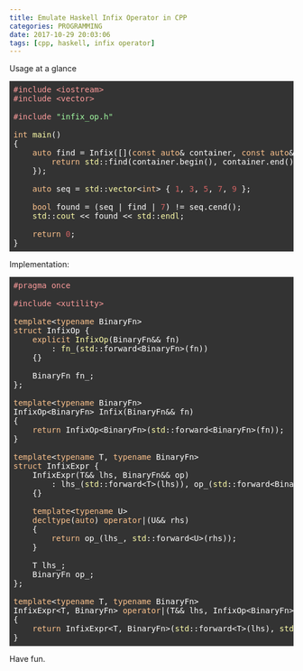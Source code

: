 ```yaml
---
title: Emulate Haskell Infix Operator in CPP
categories: PROGRAMMING
date: 2017-10-29 20:03:06
tags: [cpp, haskell, infix operator]
---
```

Usage at a glance

<pre class="hljs" style="display: block; overflow-x: auto; padding: 0.5em; background: rgb(51, 51, 51); color: rgb(255, 255, 255);"><span class="hljs-meta" style="color: rgb(252, 155, 155);">#<span class="hljs-meta-keyword">include</span> <span class="hljs-meta-string">&lt;iostream&gt;</span></span>
<span class="hljs-meta" style="color: rgb(252, 155, 155);">#<span class="hljs-meta-keyword">include</span> <span class="hljs-meta-string">&lt;vector&gt;</span></span>

<span class="hljs-meta" style="color: rgb(252, 155, 155);">#<span class="hljs-meta-keyword">include</span> <span class="hljs-string" style="color: rgb(162, 252, 162);">"infix_op.h"</span></span>

<span class="hljs-function"><span class="hljs-keyword" style="color: rgb(252, 194, 140);">int</span> <span class="hljs-title" style="color: rgb(255, 255, 170);">main</span><span class="hljs-params">()</span>
</span>{
    <span class="hljs-keyword" style="color: rgb(252, 194, 140);">auto</span> find = Infix([](<span class="hljs-keyword" style="color: rgb(252, 194, 140);">const</span> <span class="hljs-keyword" style="color: rgb(252, 194, 140);">auto</span>&amp; container, <span class="hljs-keyword" style="color: rgb(252, 194, 140);">const</span> <span class="hljs-keyword" style="color: rgb(252, 194, 140);">auto</span>&amp; value) {
        <span class="hljs-keyword" style="color: rgb(252, 194, 140);">return</span> <span class="hljs-built_in" style="color: rgb(255, 255, 170);">std</span>::find(container.begin(), container.end(), value);
    });

    <span class="hljs-keyword" style="color: rgb(252, 194, 140);">auto</span> seq = <span class="hljs-built_in" style="color: rgb(255, 255, 170);">std</span>::<span class="hljs-built_in" style="color: rgb(255, 255, 170);">vector</span>&lt;<span class="hljs-keyword" style="color: rgb(252, 194, 140);">int</span>&gt; { <span class="hljs-number" style="color: rgb(211, 99, 99);">1</span>, <span class="hljs-number" style="color: rgb(211, 99, 99);">3</span>, <span class="hljs-number" style="color: rgb(211, 99, 99);">5</span>, <span class="hljs-number" style="color: rgb(211, 99, 99);">7</span>, <span class="hljs-number" style="color: rgb(211, 99, 99);">9</span> };

    <span class="hljs-keyword" style="color: rgb(252, 194, 140);">bool</span> found = (seq | find | <span class="hljs-number" style="color: rgb(211, 99, 99);">7</span>) != seq.cend();
    <span class="hljs-built_in" style="color: rgb(255, 255, 170);">std</span>::<span class="hljs-built_in" style="color: rgb(255, 255, 170);">cout</span> &lt;&lt; found &lt;&lt; <span class="hljs-built_in" style="color: rgb(255, 255, 170);">std</span>::<span class="hljs-built_in" style="color: rgb(255, 255, 170);">endl</span>;

    <span class="hljs-keyword" style="color: rgb(252, 194, 140);">return</span> <span class="hljs-number" style="color: rgb(211, 99, 99);">0</span>;
}</pre>

Implementation:

<pre class="hljs" style="display: block; overflow-x: auto; padding: 0.5em; background: rgb(51, 51, 51); color: rgb(255, 255, 255);"><span class="hljs-meta" style="color: rgb(252, 155, 155);">#<span class="hljs-meta-keyword">pragma</span> once</span>

<span class="hljs-meta" style="color: rgb(252, 155, 155);">#<span class="hljs-meta-keyword">include</span> <span class="hljs-meta-string">&lt;xutility&gt;</span></span>

<span class="hljs-keyword" style="color: rgb(252, 194, 140);">template</span>&lt;<span class="hljs-keyword" style="color: rgb(252, 194, 140);">typename</span> BinaryFn&gt;
<span class="hljs-keyword" style="color: rgb(252, 194, 140);">struct</span> InfixOp {
    <span class="hljs-function"><span class="hljs-keyword" style="color: rgb(252, 194, 140);">explicit</span> <span class="hljs-title" style="color: rgb(255, 255, 170);">InfixOp</span><span class="hljs-params">(BinaryFn&amp;&amp; fn)</span>
        : <span class="hljs-title" style="color: rgb(255, 255, 170);">fn_</span><span class="hljs-params">(<span class="hljs-built_in" style="color: rgb(255, 255, 170);">std</span>::forward&lt;BinaryFn&gt;(fn)</span>)
    </span>{}

    BinaryFn fn_;
};

<span class="hljs-keyword" style="color: rgb(252, 194, 140);">template</span>&lt;<span class="hljs-keyword" style="color: rgb(252, 194, 140);">typename</span> BinaryFn&gt;
InfixOp&lt;BinaryFn&gt; Infix(BinaryFn&amp;&amp; fn)
{
    <span class="hljs-keyword" style="color: rgb(252, 194, 140);">return</span> InfixOp&lt;BinaryFn&gt;(<span class="hljs-built_in" style="color: rgb(255, 255, 170);">std</span>::forward&lt;BinaryFn&gt;(fn));
}

<span class="hljs-keyword" style="color: rgb(252, 194, 140);">template</span>&lt;<span class="hljs-keyword" style="color: rgb(252, 194, 140);">typename</span> T, <span class="hljs-keyword" style="color: rgb(252, 194, 140);">typename</span> BinaryFn&gt;
<span class="hljs-keyword" style="color: rgb(252, 194, 140);">struct</span> InfixExpr {
    InfixExpr(T&amp;&amp; lhs, BinaryFn&amp;&amp; op)
        : lhs_(<span class="hljs-built_in" style="color: rgb(255, 255, 170);">std</span>::forward&lt;T&gt;(lhs)), op_(<span class="hljs-built_in" style="color: rgb(255, 255, 170);">std</span>::forward&lt;BinaryFn&gt;(op))
    {}

    <span class="hljs-keyword" style="color: rgb(252, 194, 140);">template</span>&lt;<span class="hljs-keyword" style="color: rgb(252, 194, 140);">typename</span> U&gt;
    <span class="hljs-keyword" style="color: rgb(252, 194, 140);">decltype</span>(<span class="hljs-keyword" style="color: rgb(252, 194, 140);">auto</span>) <span class="hljs-keyword" style="color: rgb(252, 194, 140);">operator</span>|(U&amp;&amp; rhs)
    {
        <span class="hljs-keyword" style="color: rgb(252, 194, 140);">return</span> op_(lhs_, <span class="hljs-built_in" style="color: rgb(255, 255, 170);">std</span>::forward&lt;U&gt;(rhs));
    }

    T lhs_;
    BinaryFn op_;
};

<span class="hljs-keyword" style="color: rgb(252, 194, 140);">template</span>&lt;<span class="hljs-keyword" style="color: rgb(252, 194, 140);">typename</span> T, <span class="hljs-keyword" style="color: rgb(252, 194, 140);">typename</span> BinaryFn&gt;
InfixExpr&lt;T, BinaryFn&gt; <span class="hljs-keyword" style="color: rgb(252, 194, 140);">operator</span>|(T&amp;&amp; lhs, InfixOp&lt;BinaryFn&gt; op)
{
    <span class="hljs-keyword" style="color: rgb(252, 194, 140);">return</span> InfixExpr&lt;T, BinaryFn&gt;(<span class="hljs-built_in" style="color: rgb(255, 255, 170);">std</span>::forward&lt;T&gt;(lhs), <span class="hljs-built_in" style="color: rgb(255, 255, 170);">std</span>::move(op.fn_));
}</pre>

Have fun.
